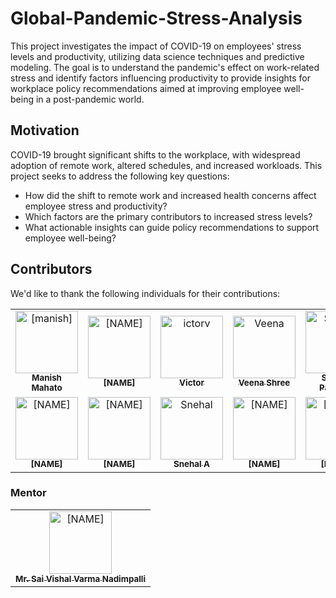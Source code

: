 # Global-Pandemic-Stress-Analysis

This project investigates the impact of COVID-19 on employees' stress levels and productivity, utilizing data science techniques and predictive modeling. The goal is to understand the pandemic's effect on work-related stress and identify factors influencing productivity to provide insights for workplace policy recommendations aimed at improving employee well-being in a post-pandemic world.

## Motivation

COVID-19 brought significant shifts to the workplace, with widespread adoption of remote work, altered schedules, and increased workloads. This project seeks to address the following key questions:
- How did the shift to remote work and increased health concerns affect employee stress and productivity?
- Which factors are the primary contributors to increased stress levels?
- What actionable insights can guide policy recommendations to support employee well-being?

## Contributors
We'd like to thank the following individuals for their contributions:

<table>
<tr>
    <td align="center">
        <a href="https://github.com/manishmahato21">
            <img src="https://avatars.githubusercontent.com/manishmahato21" width="100;" alt="[manish]"/>
            <br />
            <sub><b>Manish Mahato</b></sub>
        </a>
    </td>
 <td align="center">
        <a href="https://github.com/[ID]">
            <img src="https://avatars.githubusercontent.com/[ID]" width="100;" alt="[NAME]"/>
            <br />
            <sub><b>[NAME]</b></sub>
        </a>
    </td>
    </td>
      <td align="center">
        <a href="https://github.com/ictorv">
            <img src="https://avatars.githubusercontent.com/ictorv" width="100;" alt="ictorv"/>
            <br />
            <sub><b>Victor</b></sub>
        </a>
    </td>
    <td align="center">
        <a href="https://github.com/Veenashree-1345">
            <img src="https://avatars.githubusercontent.com/[ID]" width="100;" alt="Veena"/>
            <br />
            <sub><b>Veena Shree</b></sub>
        </a>
    </td>
        <td align="center">
        <a href="https://github.com/Sravani1129">
            <img src="https://avatars.githubusercontent.com/[ID]" width="100;" alt="Sravani"/>
            <br />
            <sub><b>Sravani Padidela</b></sub>
        </a>
    </td>
    <td align="center">
        <a href="https://github.com/leela299">
            <img src="https://avatars.githubusercontent.com/leela299" width="100;" alt="Leelrani"/>
            <br />
            <sub><b>LeelaRani Thotakura</b></sub>
        </a>
    </td>

</tr>
<tr>
    <td align="center">
        <a href="https://github.com/[ID]">
            <img src="https://avatars.githubusercontent.com/[ID]" width="100;" alt="[NAME]"/>
            <br />
            <sub><b>[NAME]</b></sub>
        </a>
    </td>
    <td align="center">
        <a href="https://github.com/[ID]">
            <img src="https://avatars.githubusercontent.com/[ID]" width="100;" alt="[NAME]"/>
            <br />
            <sub><b>[NAME]</b></sub>
        </a>
    </td>
    <td align="center">
        <a href="https://github.com/Snehalatha2020">
            <img src="https://avatars.githubusercontent.com/[ID]" width="100;" alt="Snehal"/>
            <br />
            <sub><b>Snehal A</b></sub>
        </a>
    </td>
    <td align="center">
        <a href="https://github.com/[ID]">
            <img src="https://avatars.githubusercontent.com/[ID]" width="100;" alt="[NAME]"/>
            <br />
            <sub><b>[NAME]</b></sub>
        </a>
    </td>
        <td align="center">
        <a href="https://github.com/[ID]">
            <img src="https://avatars.githubusercontent.com/[ID]" width="100;" alt="[NAME]"/>
            <br />
            <sub><b>[NAME]</b></sub>
        </a>
    </td>
    <td align="center">
        <a href="https://github.com/[ID]">
            <img src="https://avatars.githubusercontent.com/[ID]" width="100;" alt="[NAME]"/>
            <br />
            <sub><b>[NAME]</b></sub>
        </a>
    </td>

</tr>
</table>

### Mentor
<table>
    <tr>
    <td align="center">
        <a href="https://www.linkedin.com/in/sai-vishal-varma-nadimpalli/">
            <img src="https://media.licdn.com/dms/image/v2/C5103AQFpd869wSrNvw/profile-displayphoto-shrink_800_800/profile-displayphoto-shrink_800_800/0/1566318630295?e=1741219200&v=beta&t=uyHsGf-pSukg44SMdLBOIKd_cGC7iOHuwSBx9cYH-Ek" width="100;" alt="[NAME]"/>
            <br />
            <sub><b>Mr. Sai Vishal Varma Nadimpalli</b></sub>
        </a>
    </td>
    </tr>
</table>
